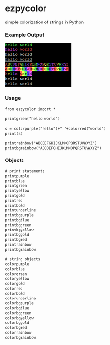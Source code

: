 # ezpycolor
simple colorization of strings in Python

### Example Output
![ezpycolor-example-output.PNG](https://github.com/bonifield/ezpycolor/raw/main/ezpycolor-example-output.PNG)

### Usage
```
from ezpycolor import *

printgreen("hello world")

s = colorpurple("hello")+" "+colorred("world")
print(s)

printrainbow("ABCDEFGHIJKLMNOPQRSTUVWXYZ")
printbgrainbow("ABCDEFGHIJKLMNOPQRSTUVWXYZ")
```

### Objects
```
# print statements
printpurple
printblue
printgreen
printyellow
printgold
printred
printbold
printunderline
printbgpurple
printbgblue
printbggreen
printbgyellow
printbggold
printbgred
printrainbow
printbgrainbow

# string objects
colorpurple
colorblue
colorgreen
coloryellow
colorgold
colorred
colorbold
colorunderline
colorbgpurple
colorbgblue
colorbggreen
colorbgyellow
colorbggold
colorbgred
colorrainbow
colorbgrainbow
```
